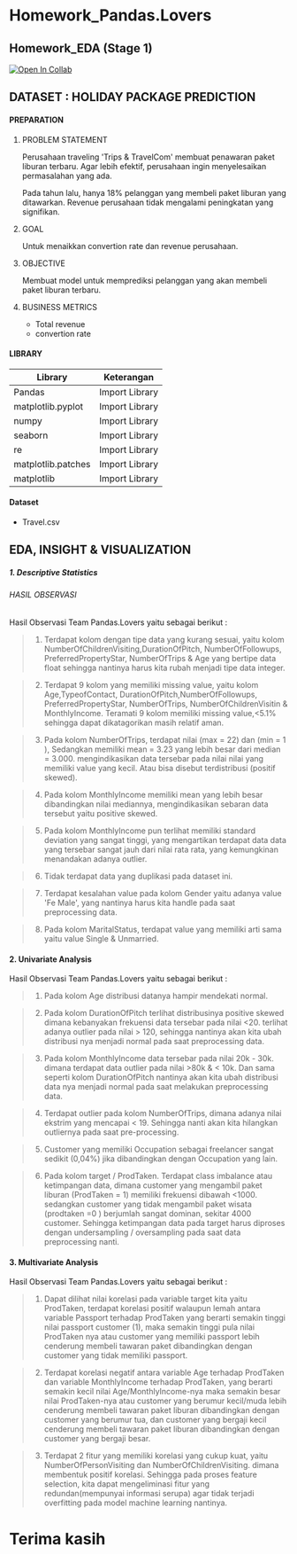 # Homework_Pandas.Lovers
## Homework_EDA (Stage 1)

[![Open In Collab](https://colab.research.google.com/assets/colab-badge.svg)](https://colab.research.google.com/drive/1og6cvaGaytVXbDfEG2YFAhy9YhaIQPVY?usp=sharing#scrollTo=fQlFGqU0NjD-)


## DATASET : HOLIDAY PACKAGE PREDICTION
#### PREPARATION

1. PROBLEM STATEMENT

    Perusahaan traveling 'Trips & TravelCom' membuat penawaran paket liburan terbaru. Agar lebih efektif, perusahaan ingin menyelesaikan permasalahan yang ada.

    Pada tahun lalu, hanya 18% pelanggan yang membeli paket liburan yang ditawarkan.
Revenue perusahaan tidak mengalami peningkatan yang signifikan.
2. GOAL

    Untuk menaikkan convertion rate dan revenue perusahaan.

3. OBJECTIVE

    Membuat model untuk memprediksi pelanggan yang akan membeli paket liburan terbaru.

4. BUSINESS METRICS

    - Total revenue
    - convertion rate


#### LIBRARY

| Library | Keterangan |
| ------ | ------ |
| Pandas | Import Library |
| matplotlib.pyplot | Import Library |
| numpy | Import Library |
| seaborn | Import Library |
| re | Import Library |
| matplotlib.patches | Import Library |
| matplotlib | Import Library |

#### Dataset
- Travel.csv

## EDA, INSIGHT & VISUALIZATION

##### 1. Descriptive Statistics
###### HASIL OBSERVASI
Hasil Observasi Team Pandas.Lovers yaitu sebagai berikut : 
> 1. Terdapat kolom dengan tipe data yang kurang sesuai, yaitu kolom NumberOfChildrenVisiting,DurationOfPitch, NumberOfFollowups, PreferredPropertyStar, NumberOfTrips & Age yang bertipe data float sehingga nantinya harus kita rubah menjadi tipe data integer.

> 2. Terdapat 9 kolom yang memiliki missing value, yaitu kolom Age,TypeofContact, DurationOfPitch,NumberOfFollowups, PreferredPropertyStar, NumberOfTrips, NumberOfChildrenVisitin & MonthlyIncome. Teramati 9 kolom memiliki missing value,<5.1% sehingga dapat dikatagorikan masih relatif aman.

> 3. Pada kolom NumberOfTrips, terdapat nilai (max = 22) dan (min = 1 ), Sedangkan memiliki mean = 3.23 yang lebih besar dari median = 3.000. mengindikasikan data tersebar pada nilai nilai yang memiliki value yang kecil. Atau bisa disebut terdistribusi (positif skewed).

> 4. Pada kolom MonthlyIncome memiliki mean yang lebih besar dibandingkan nilai mediannya, mengindikasikan sebaran data tersebut yaitu positive skewed.

> 5. Pada kolom MonthlyIncome pun terlihat memiliki standard deviation yang sangat tinggi, yang mengartikan terdapat data data yang tersebar sangat jauh dari nilai rata rata, yang kemungkinan menandakan adanya outlier.

> 6. Tidak terdapat data yang duplikasi pada dataset ini.

> 7. Terdapat kesalahan value pada kolom Gender yaitu adanya value 'Fe Male', yang nantinya harus kita handle pada saat preprocessing data.

> 8. Pada kolom MaritalStatus, terdapat value yang memiliki arti sama yaitu value Single & Unmarried.

#### 2. Univariate Analysis
Hasil Observasi Team Pandas.Lovers yaitu sebagai berikut :

> 1. Pada kolom Age distribusi datanya hampir mendekati normal.

> 2. Pada kolom DurationOfPitch terlihat distribusinya positive skewed dimana kebanyakan frekuensi data tersebar pada nilai <20. terlihat adanya outlier pada nilai > 120, sehingga nantinya akan kita ubah distribusi nya menjadi normal pada saat preprocessing data.

> 3. Pada kolom MonthlyIncome data tersebar pada nilai 20k - 30k. dimana terdapat data outlier pada nilai >80k & < 10k. Dan sama seperti kolom DurationOfPitch nantinya akan kita ubah distribusi data nya menjadi normal pada saat melakukan preprocessing data.

> 4. Terdapat outlier pada kolom NumberOfTrips, dimana adanya nilai ekstrim yang mencapai < 19. Sehingga nanti akan kita hilangkan outliernya pada saat pre-processing.

> 5. Customer yang memiliki Occupation sebagai freelancer sangat sedikit (0,04%) jika dibandingkan dengan Occupation yang lain.

> 6. Pada kolom target / ProdTaken. Terdapat class imbalance atau ketimpangan data, dimana customer yang mengambil paket liburan (ProdTaken = 1) memiliki frekuensi dibawah <1000. sedangkan customer yang tidak mengambil paket wisata (prodtaken =0 ) berjumlah sangat dominan, sekitar 4000 customer. Sehingga ketimpangan data pada target harus diproses dengan undersampling / oversampling pada saat data preprocessing nanti.

#### 3. Multivariate Analysis
Hasil Observasi Team Pandas.Lovers yaitu sebagai berikut :

> 1. Dapat dilihat nilai korelasi pada variable target kita yaitu ProdTaken, terdapat korelasi positif walaupun lemah antara variable Passport terhadap ProdTaken yang berarti semakin tinggi nilai passport customer (1), maka semakin tinggi pula nilai ProdTaken nya atau customer yang memiliki passport lebih cenderung membeli tawaran paket dibandingkan dengan customer yang tidak memiliki passport.

> 2. Terdapat korelasi negatif antara variable Age terhadap ProdTaken dan variable MonthlyIncome terhadap ProdTaken, yang berarti semakin kecil nilai Age/MonthlyIncome-nya maka semakin besar nilai ProdTaken-nya atau customer yang berumur kecil/muda lebih cenderung membeli tawaran paket liburan dibandingkan dengan customer yang berumur tua, dan customer yang bergaji kecil cenderung membeli tawaran paket liburan dibandingkan dengan customer yang bergaji besar.

> 3. Terdapat 2 fitur yang memiliki korelasi yang cukup kuat, yaitu NumberOfPersonVisiting dan NumberOfChildrenVisiting. dimana membentuk positif korelasi. Sehingga pada proses feature selection, kita dapat mengeliminasi fitur yang redundan(mempunyai informasi serupa) agar tidak terjadi overfitting pada model machine learning nantinya.

# Terima kasih





